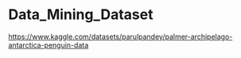 # Data_Mining_Dataset
https://www.kaggle.com/datasets/parulpandey/palmer-archipelago-antarctica-penguin-data